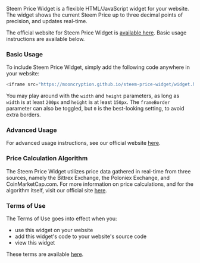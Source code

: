 Steem Price Widget is a flexible HTML/JavaScript widget for your website. The widget shows the current Steem Price up to three decimal points of precision, and updates real-time.

The official website for Steem Price Widget is [available here](https://mooncryption.github.io/steem-price-widget). Basic usage instructions are available below.

### Basic Usage
To include Steem Price Widget, simply add the following code anywhere in your website:
```javascript
<iframe src="https://mooncryption.github.io/steem-price-widget/widget.html" width="200px" height="150px" frameBorder="0"></iframe>
```
You may play around with the `width` and `height` parameters, as long as `width` is at least `200px` and `height` is at least `150px`. The `frameBorder` parameter can also be toggled, but `0` is the best-looking setting, to avoid extra borders.

### Advanced Usage
For advanced usage instructions, see our official website [here](https://mooncryption.github.io/steem-price-widget#advanced-usage).

### Price Calculation Algorithm
The Steem Price Widget utilizes price data gathered in real-time from three sources, namely the Bittrex Exchange, the Poloniex Exchange, and CoinMarketCap.com. For more information on price calculations, and for the algorithm itself, visit our official site [here](https://mooncryption.github.io/steem-price-widget#price-calculation-algorithm).


### Terms of Use
The Terms of Use goes into effect when you:
* use this widget on your website
* add this widget's code to your website's source code
* view this widget

These terms are available [here](https://mooncryption.github.io/steem-price-widget/terms.html).



